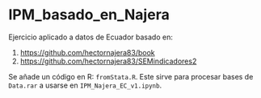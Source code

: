 # IPM_basado_en_Najera

Ejercicio aplicado a datos de Ecuador basado en: 
  1) https://github.com/hectornajera83/book
  2) https://github.com/hectornajera83/SEMindicadores2

Se añade un código en R: `fromStata.R`. Este sirve para procesar bases de `Data.rar` a usarse en `IPM_Najera_EC_v1.ipynb`.
